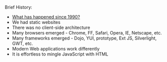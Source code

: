 Brief History:

* [What has happened since 1990?](http://www.evolutionoftheweb.com/)
* We had static websites
* There was no client-side architecture
* Many browsers emerged - Chrome, FF, Safari, Opera, IE, Netscape, etc.
* Many frameworks emerged - Dojo, YUI, prototype, Ext JS, Silverlight, GWT, etc.
* Modern Web applications work differently
* It is effortless to mingle JavaScript with HTML
